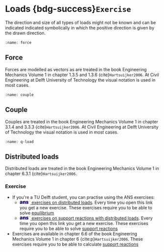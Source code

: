 ```{index} Loads
```
# Loads {bdg-success}`Exercise`
The direction and size of all types of loads might not be known and can be indicated indicated symbolically in which the positive direction is given by the drawn direction.

```{index} Force
:name: force
```
## Force
Forces are modelled as vectors as are treated in the book Engineering Mechanics Volume 1 in chapter 1.3.5 and 1.3.6 {cite}`Hartsuijker2006`. At Civil Engineering at Delft University of Technology the visual notation is used in most cases.

```{index} Couple
:name: couple
```
## Couple
Couples are treated in the book Engineering Mechanics Volume 1 in chapter 3.1.4 and 3.3.3 {cite}`Hartsuijker2006`. At Civil Engineering at Delft University of Technology the visual notation is used in most cases.

```{index} Distributed load
:name: q-load
```
## Distributed loads
Distributed loads are treated in the book Engineering Mechanics Volume 1 in chapter 6.3.1 {cite}`Hartsuijker2006`.

### Exercise
- If you're a TU Delft student, you can practise using the ANS exercises:
   - [<img height="12px" src="../../images/ANS.svg" alt="ANS"> exercises on distributed loads](https://ans.app/digital_test/assignments/1084563/results/new). Every time you open this link you get a new exercise. These exercises require you to be able to solve [equilibrium](../equilibrium/intro.md)
   - [<img height="12px" src="../../images/ANS.svg" alt="ANS"> exercises on support reactions with distributed loads](https://ans.app/digital_test/assignments/1084635/results/new). Every time you open this link you get a new exercise. These exercises require you to be able to solve [support reactions](../support_reactions/intro.md)
- Exercises are available in chapter 6.6 of the book Engineering Mechanics Volume 1 in chapter 6 {cite:p}`Hartsuijker2006`. These exercises require you to be able to calculate [support reactions](../support_reactions/intro.md)